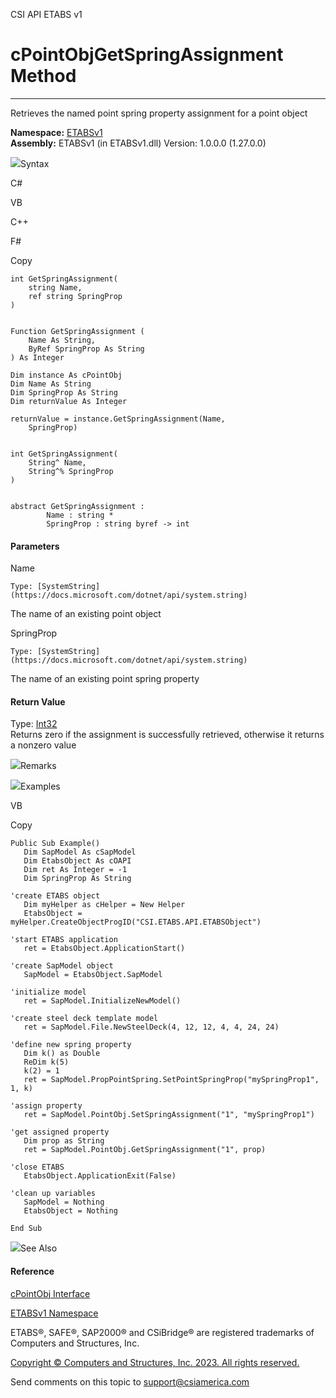 ﻿

CSI API ETABS v1

# cPointObjGetSpringAssignment Method  
  
---  
  
Retrieves the named point spring property assignment for a point object

**Namespace:** [ETABSv1](2780f1b8-2033-5289-2298-1cdb2a7508d9.htm)  
**Assembly:** ETABSv1 (in ETABSv1.dll) Version: 1.0.0.0 (1.27.0.0)

![](../icons/SectionExpanded.png)Syntax

C#

VB

C++

F#

Copy

    
    
    int GetSpringAssignment(
    	string Name,
    	ref string SpringProp
    )
    
    
    Function GetSpringAssignment ( 
    	Name As String,
    	ByRef SpringProp As String
    ) As Integer
    
    Dim instance As cPointObj
    Dim Name As String
    Dim SpringProp As String
    Dim returnValue As Integer
    
    returnValue = instance.GetSpringAssignment(Name, 
    	SpringProp)
    
    
    int GetSpringAssignment(
    	String^ Name, 
    	String^% SpringProp
    )
    
    
    abstract GetSpringAssignment : 
            Name : string * 
            SpringProp : string byref -> int 
    

#### Parameters

Name

    Type: [SystemString](https://docs.microsoft.com/dotnet/api/system.string)  
The name of an existing point object

SpringProp

    Type: [SystemString](https://docs.microsoft.com/dotnet/api/system.string)  
The name of an existing point spring property

#### Return Value

Type: [Int32](https://docs.microsoft.com/dotnet/api/system.int32)  
Returns zero if the assignment is successfully retrieved, otherwise it returns
a nonzero value

![](../icons/SectionExpanded.png)Remarks

![](../icons/SectionExpanded.png)Examples

VB

Copy

    
    
    Public Sub Example()
       Dim SapModel As cSapModel
       Dim EtabsObject As cOAPI
       Dim ret As Integer = -1
       Dim SpringProp As String
    
    'create ETABS object
       Dim myHelper as cHelper = New Helper
       EtabsObject = myHelper.CreateObjectProgID("CSI.ETABS.API.ETABSObject")
    
    'start ETABS application
       ret = EtabsObject.ApplicationStart()
    
    'create SapModel object
       SapModel = EtabsObject.SapModel
    
    'initialize model
       ret = SapModel.InitializeNewModel()
    
    'create steel deck template model
       ret = SapModel.File.NewSteelDeck(4, 12, 12, 4, 4, 24, 24)
    
    'define new spring property
       Dim k() as Double
       ReDim k(5)
       k(2) = 1
       ret = SapModel.PropPointSpring.SetPointSpringProp("mySpringProp1", 1, k)
    
    'assign property
       ret = SapModel.PointObj.SetSpringAssignment("1", "mySpringProp1")
    
    'get assigned property
       Dim prop as String
       ret = SapModel.PointObj.GetSpringAssignment("1", prop)
    
    'close ETABS
       EtabsObject.ApplicationExit(False)
    
    'clean up variables
       SapModel = Nothing
       EtabsObject = Nothing
    
    End Sub

![](../icons/SectionExpanded.png)See Also

#### Reference

[cPointObj Interface](07661691-ffa8-f77b-7580-1973c7be1978.htm)

[ETABSv1 Namespace](2780f1b8-2033-5289-2298-1cdb2a7508d9.htm)

ETABS®, SAFE®, SAP2000® and CSiBridge® are registered trademarks of Computers
and Structures, Inc.  

[Copyright © Computers and Structures, Inc. 2023. All rights
reserved.](http://www.csiamerica.com)

Send comments on this topic to
[support@csiamerica.com](mailto:support%40csiamerica.com?Subject=CSI%20API%20ETABS%20v1)

